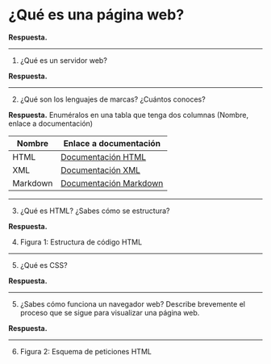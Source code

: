 # ¿Qué es una página web?

**Respuesta.**

---

1. ¿Qué es un servidor web?

**Respuesta.**

---

2. ¿Qué son los lenguajes de marcas? ¿Cuántos conoces?

**Respuesta.** Enuméralos en una tabla que tenga dos columnas (Nombre, enlace a documentación)

| Nombre        | Enlace a documentación                |
|---------------|---------------------------------------|
| HTML          | [Documentación HTML](https://developer.mozilla.org/es/docs/Web/HTML) |
| XML           | [Documentación XML](https://www.w3.org/TR/xml/) |
| Markdown      | [Documentación Markdown](https://www.markdownguide.org/) |

---

3. ¿Qué es HTML? ¿Sabes cómo se estructura?

**Respuesta.**

4. Figura 1: Estructura de código HTML

---

5. ¿Qué es CSS?

**Respuesta.**

---

5. ¿Sabes cómo funciona un navegador web? Describe brevemente el proceso que se sigue para visualizar una página web.

**Respuesta.**

---

6. Figura 2: Esquema de peticiones HTML
